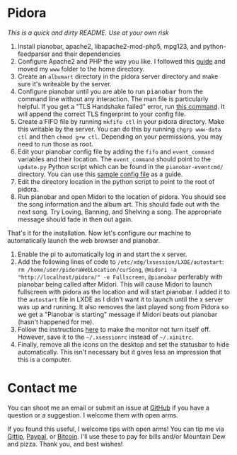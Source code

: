 Pidora
======

*This is a quick and dirty README. Use at your own risk*

1.	Install pianobar, apache2, libapache2-mod-php5, mpg123, and python-feedparser and their dependencies
2.	Configure Apache2 and PHP the way you like. I followed this [guide](https://help.ubuntu.com/community/ApacheMySQLPHP#Installing_Apache_2) and moved my `www` folder to the home directory.
3.	Create an `albumart` directory in the pidora server directory and make sure it's writeable by the server.
4.	Configure pianobar until you are able to run <tt>pianobar</tt> from the command line without any interaction. The man file is particularly helpful. If you get a "TLS Handshake failed" error, run [this command](https://gist.github.com/4200610). It will append the correct TLS fingerprint to your config file.
5.	Create a FIFO file by running `mkfifo ctl` in your pidora directory. Make this writable by the server. You can do this by running `chgrp www-data ctl` and then `chmod g+w ctl`. Depending on your permissions, you may need to run those as root.
6.	Edit your pianobar config file by adding the `fifo` and `event_command` variables and their location. The `event_command` should point to the `update.py` Python script which can be found in the `pianobar-eventcmd/` directory. You can use this [sample config file](https://gist.github.com/jacroe/cd1850ad6a1fcf4a72e3) as a guide.
7.	Edit the directory location in the python script to point to the root of pidora.
8.	Run pianobar and open Midori to the location of pidora. You should see the song information and the album art. This should fade out with the next song. Try Loving, Banning, and Shelving a song. The appropriate message should fade in then out again.

That's it for the installation. Now let's configure our machine to automatically launch the web browser and pianobar.

1.	Enable the pi to automatically log in and start the x server.
2.	Add the following lines of code to `/etc/xdg/lxsession/LXDE/autostart`: `rm /home/user/pidoraWebLocation/curSong`, `@midori -a "http://localhost/pidora/" -e Fullscreen`, `@pianobar` perferably with pianobar being called after Midori.
	This will cause Midori to launch fullscreen with pidora as the location and will start pianobar. I added it to the `autostart` file in LXDE as I didn't want it to launch until the x server was up and running. It also removes the last played song from Pidora so we get a "Pianobar is starting" message if Midori beats out pianobar (hasn't happened for me).
3.	Follow the instructions [here](http://raspberrypi.stackexchange.com/questions/752/how-do-i-prevent-the-screen-from-going-blank) to make the monitor not turn itself off. However, save it to the `~/.xsessionrc` instead of `~/.xinitrc`.
4.	Finally, remove all the icons on the desktop and set the statusbar to hide automatically. This isn't necessary but it gives less an impression that this is a computer.


Contact me
==========

You can shoot me an email or submit an issue at [GitHub](https://github.com/jacroe/pidora/issues/new) if you have a question or a suggestion. I welcome them with open arms.

If you found this useful, I welcome tips with open arms! You can tip me via [Gittip](http://gittip.com/jacroe), [Paypal](https://www.paypal.com/cgi-bin/webscr?cmd=_s-xclick&hosted_button_id=XC7VG35XEHN8W), or [Bitcoin](bitcoin://18bT63G8g6kTqLDw3MSPNbEV6VjiZuLV8N). I'll use these to pay for bills and/or Mountain Dew and pizza. Thank you, and best wishes!
